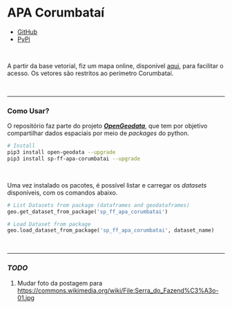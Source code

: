# APA Corumbataí

- [GitHub](https://github.com/open-geodata/sp_ff_apa-corumbatai)
- [PyPi](https://pypi.org/project/sp-ff-apa-corumbatai/)

<br>

A partir da base vetorial, fiz um mapa online, disponível [aqui](https://open-geodata.github.io/blog/apa-corumbata%C3%AD/), para facilitar o acesso. Os vetores são restritos ao perímetro Corumbataí.

<br>

---

### Como Usar?

O repositório faz parte do projeto [**_OpenGeodata_**](https://pypi.org/project/open-geodata), que tem por objetivo compartilhar dados espaciais por meio de _packages_ do python.

```bash
# Install
pip3 install open-geodata --upgrade
pip3 install sp-ff-apa-corumbatai --upgrade
```

<br>

Uma vez instalado os pacotes, é possível listar e carregar os _datasets_ disponíveis, com os comandos abaixo.

```python
# List Datasets from package (dataframes and geodataframes)
geo.get_dataset_from_package('sp_ff_apa_corumbatai')

# Load Dataset from package
geo.load_dataset_from_package('sp_ff_apa_corumbatai', dataset_name)
```

<br>

---

### _TODO_

1. Mudar foto da postagem para https://commons.wikimedia.org/wiki/File:Serra_do_Fazend%C3%A3o-01.jpg
